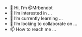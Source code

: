 - 👋 Hi, I’m @Mrbendot
- 👀 I’m interested in ...
- 🌱 I’m currently learning ...
- 💞️ I’m looking to collaborate on ...
- 📫 How to reach me ...

<!---
Mrbendot/Mrbendot is a ✨ special ✨ repository because its `README.md` (this file) appears on your GitHub profile.
You can click the Preview link to take a look at your changes.
--->
